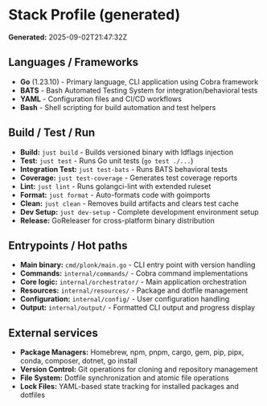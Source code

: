 # Stack Profile (generated)

**Generated:** 2025-09-02T21:47:32Z

## Languages / Frameworks

- **Go** (1.23.10) - Primary language, CLI application using Cobra framework
- **BATS** - Bash Automated Testing System for integration/behavioral tests
- **YAML** - Configuration files and CI/CD workflows
- **Bash** - Shell scripting for build automation and test helpers

## Build / Test / Run

- **Build:** `just build` - Builds versioned binary with ldflags injection
- **Test:** `just test` - Runs Go unit tests (`go test ./...`)
- **Integration Test:** `just test-bats` - Runs BATS behavioral tests
- **Coverage:** `just test-coverage` - Generates test coverage reports
- **Lint:** `just lint` - Runs golangci-lint with extended ruleset
- **Format:** `just format` - Auto-formats code with goimports
- **Clean:** `just clean` - Removes build artifacts and clears test cache
- **Dev Setup:** `just dev-setup` - Complete development environment setup
- **Release:** GoReleaser for cross-platform binary distribution

## Entrypoints / Hot paths

- **Main binary:** `cmd/plonk/main.go` - CLI entry point with version handling
- **Commands:** `internal/commands/` - Cobra command implementations
- **Core logic:** `internal/orchestrator/` - Main application orchestration
- **Resources:** `internal/resources/` - Package and dotfile management
- **Configuration:** `internal/config/` - User configuration handling
- **Output:** `internal/output/` - Formatted CLI output and progress display

## External services

- **Package Managers:** Homebrew, npm, pnpm, cargo, gem, pip, pipx, conda, composer, dotnet, go install
- **Version Control:** Git operations for cloning and repository management
- **File System:** Dotfile synchronization and atomic file operations
- **Lock Files:** YAML-based state tracking for installed packages and dotfiles
